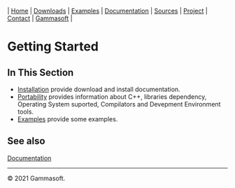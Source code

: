 | [Home](home.md) | [Downloads](downloads.md) | [Examples](examples.md) | [Documentation](documentation.md) | [Sources](https://github.com/gammasoft71/tunit) | [Project](https://sourceforge.net/projects/tunitpro/) | [Contact](contact.md) | [Gammasoft](https://gammasoft71.wixsite.com/gammasoft) |

# Getting Started

## In This Section

* [Installation](downloads.md) provide download and install documentation.
* [Portability](portability.md) provides information about C++, libraries dependency, Operating System suported, Compilators and Devepment Environment tools.
* [Examples](../examples) provide some examples.

## See also

[Documentation](documentation.md)

______________________________________________________________________________________________

© 2021 Gammasoft.
